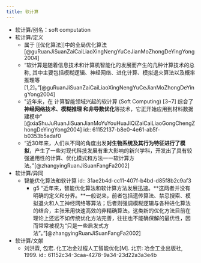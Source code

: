 ```yaml
---
title: 软计算
---
```


- 软计算/别名：soft computation
- 软计算/定义
	- 属于 [[优化算法]]中的全局优化算法[@guRuanJiSuanZaiCaiLiaoXingNengYuCeJianMoZhongDeYingYong2004]
	- “软计算是随着信息技术和计算机智能化的发展而产生的几种计算技术的总称, 其中主要包括模糊逻辑、神经网络、进化计算、模拟退火算法以及概率推理等[1,2]。”[@guRuanJiSuanZaiCaiLiaoXingNengYuCeJianMoZhongDeYingYong2004]
	- "近年来，在 计算智能领域兴起的软计算 (Soft Computing) [3~7] 综合了**神经网络技术、模糊推理 和非导数优化**等技术，它正开始应用到材料数据建模中"[@xiaShuJuRuanJiSuanJianMoYuYouHuaJiQiZaiCaiLiaoGongChengZhongDeYingYong2004]
	  id:: 61152137-b8e0-4e61-ab5f-b0353b5adaf0
	- “近30年来，人们从不同的角度出发**对生物系统及其行为特征进行了模拟**，产生了一些对现代科技发展有重大影响的新兴学科，开发出了具有较强通用性的计算、优化模式和方法一一软计算方法。”[@zhangyingRuanJiSuanFangFa2002]
- 软计算/异同
	- 智能优化算法和软计算
	  id:: 31ae2b4d-cc11-407f-b4bd-d85f8b2c9af3
		- g5 “近年来，智能优化算法和软计算方法发展迅速。**这两者并没有明确的定义和分界。**一般说来，前者包括遗传算法、禁忌搜索、模拟退火和人工神经网络等算法；后者则强调模糊逻辑与各种进化算法的结合，主张釆用快速高效的非精确算法。这类新的优化方法目前在理论上还远不如传统优化方法完善，往往也不能确保解的最优性，因而常常被视为“只是一些启发式方法”。”[@zhangyingRuanJiSuanFangFa2002]
- 软计算/文献
	- 刘洪霖, 包宏. 化工冶金过程人工智能优化[M]. 北京: 冶金工业出版社, 1999.
	  id:: 61152c34-3caa-4278-9a34-23d22a3a3e4b